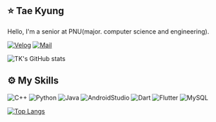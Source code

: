 ## ⭐️ Tae Kyung 
Hello, I'm a senior at PNU(major. computer science and engineering).


[![Velog]](https://velog.io/@kimtg1997)
[![Mail]](mailto:kimtg1997@pusan.ac.kr)

[Velog]: http://img.shields.io/badge/-%20Velog-96F2D7?style=flat-square&logo=github%20Sponsors&logoColor=white
[mail]: https://img.shields.io/badge/Mail-EA4335?style=flat-square&logo=Gmail&logoColor=white

![TK's GitHub stats](https://github-readme-stats.vercel.app/api?username=Tigerfriend1&show_icons=true&theme=dark)

<!--
**Tigerfriend1/Tigerfriend1** is a ✨ _special_ ✨ repository because its `README.md` (this file) appears on your GitHub profile.

Here are some ideas to get you started:

- 🔭 I’m currently working on ...
- 🌱 I’m currently learning ...
- 👯 I’m looking to collaborate on ...
- 🤔 I’m looking for help with ...
- 💬 Ask me about ...
- 📫 How to reach me: ...
- 😄 Pronouns: ...
- ⚡ Fun fact: ...
-->

<!--
- username=[사용자이름]
- langs_count=[화면에 표기될 언어갯수]
- layout=[화면에 리스트 형식 혹은 통계치로 보여질지 여부]
- theme=[default는 white배경. 그 외 theme는 github-readme-stats 참조]
- () = [위에 만든 자신의 username로 생성된 Repo주소]
-->

## ⚙️ My Skills

![C++](https://img.shields.io/badge/C++-00599C?style=for-the-badge&logo=C++&logoColor=white)
![Python](https://img.shields.io/badge/Python-3776AB?style=for-the-badge&logo=Python&logoColor=white)
![Java](https://img.shields.io/badge/Java-3766AB?style=for-the-badge&logo=Java&logoColor=white)
![AndroidStudio](https://img.shields.io/badge/AndroidStudio-3DDC84?style=for-the-badge&logo=AndroidStudio&logoColor=white)
![Dart](https://img.shields.io/badge/Dart-0175C2?style=for-the-badge&logo=Dart&logoColor=white)
![Flutter](https://img.shields.io/badge/Flutter-02569B?style=for-the-badge&logo=Flutter&logoColor=white)
![MySQL](https://img.shields.io/badge/MySQL-4479A1?style=for-the-badge&logo=MySQL&logoColor=white)

[![Top Langs](https://github-readme-stats.vercel.app/api/top-langs/?username=Tigerfriend1&langs_count=10&layout=compact&theme=dark&hide=javascript,html,css,roff,coffeescript,glsl)](https://github.com/Tigerfriend1/Tigerfriend1)﻿

